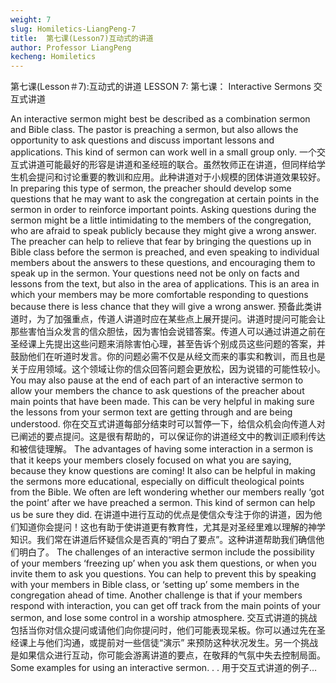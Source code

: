 ```yaml
---
weight: 7
slug: Homiletics-LiangPeng-7
title:  第七课(Lesson7)互动式的讲道
author: Professor LiangPeng
kecheng: Homiletics
---
```


第七课(Lesson＃7):互动式的讲道
LESSON 7:
第七课：
Interactive Sermons
交互式讲道

An interactive sermon might best be described as a combination sermon and Bible class. The pastor is preaching a sermon, but also allows the opportunity to ask questions and discuss important lessons and applications. This kind of sermon can work well in a small group only.
一个交互式讲道可能最好的形容是讲道和圣经班的联合。虽然牧师正在讲道，但同样给学生机会提问和讨论重要的教训和应用。此种讲道对于小规模的团体讲道效果较好。
In preparing this type of sermon, the preacher should develop some questions that he may want to ask the congregation at certain points in the sermon in order to reinforce important points. Asking questions during the sermon might be a little intimidating to the members of the congregation, who are afraid to speak publicly because they might give a wrong answer. The preacher can help to relieve that fear by bringing the questions up in Bible class before the sermon is preached, and even speaking to individual members about the answers to these questions, and encouraging them to speak up in the sermon. Your questions need not be only on facts and lessons from the text, but also in the area of applications. This is an area in which your members may be more comfortable responding to questions because there is less chance that they will give a wrong answer.
预备此类讲道时，为了加强重点，传道人讲道时应在某些点上展开提问。讲道时提问可能会让那些害怕当众发言的信众胆怯，因为害怕会说错答案。传道人可以通过讲道之前在圣经课上先提出这些问题来消除害怕心理，甚至告诉个别成员这些问题的答案，并鼓励他们在听道时发言。你的问题必需不仅是从经文而来的事实和教训，而且也是关于应用领域。这个领域让你的信众回答问题会更放松，因为说错的可能性较小。
You may also pause at the end of each part of an interactive sermon to allow your members the chance to ask questions of the preacher about main points that have been made. This can be very helpful in making sure the lessons from your sermon text are getting through and are being understood.
你在交互式讲道每部分结束时可以暂停一下，给信众机会向传道人对已阐述的要点提问。这是很有帮助的，可以保证你的讲道经文中的教训正顺利传达和被信徒理解。
The advantages of having some interaction in a sermon is that it keeps your members closely focused on what you are saying, because they know questions are coming! It also can be helpful in making the sermons more educational, especially on difficult theological points from the Bible. We often are left wondering whether our members really ‘got the point’ after we have preached a sermon. This kind of sermon can help us be sure they did.
在讲道中进行互动的优点是使信众专注于你的讲道，因为他们知道你会提问！这也有助于使讲道更有教育性，尤其是对圣经里难以理解的神学知识。我们常在讲道后怀疑信众是否真的“明白了要点”。这种讲道帮助我们确信他们明白了。
The challenges of an interactive sermon include the possibility of your members ‘freezing up’ when you ask them questions, or when you invite them to ask you questions. You can help to prevent this by speaking with your members in Bible class, or ‘setting up’ some members in the congregation ahead of time. Another challenge is that if your members respond with interaction, you can get off track from the main points of your sermon, and lose some control in a worship atmosphere.
交互式讲道的挑战包括当你对信众提问或请他们向你提问时，他们可能表现呆板。你可以通过先在圣经课上与他们沟通，或提前对一些信徒“演示” 来预防这种状况发生。另一个挑战是如果信众进行互动，你可能会游离讲道的要点，在敬拜的气氛中失去控制局面。
Some examples for using an interactive sermon. . .
用于交互式讲道的例子…
